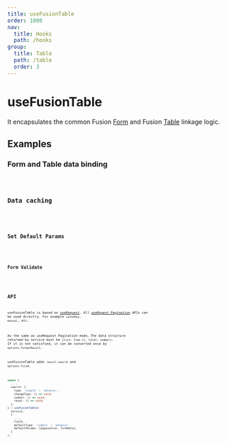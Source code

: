 ```yaml
---
title: useFusionTable
order: 1000
nav:
  title: Hooks
  path: /hooks
group:
  title: Table
  path: /table
  order: 3
---
```


# useFusionTable

It encapsulates the common Fusion [Form](https://fusion.design/pc/component/basic/form) and Fusion [Table](https://fusion.design/pc/component/basic/table) linkage logic.

## Examples

### Form and Table data binding

<code src="./demo/demo1.tsx" />

### Data caching

<code src="./demo/demo2.tsx" />

### Set Default Params

<code src="./demo/demo3.tsx" />

### Form Validate

<code src="./demo/demo4.tsx" />


## API

useFusionTable is based on [useRequest](/async). All [useRquest Pagination](/async?anchor=pagination#api-1) APIs can be used directly. For example `cacheKey`, `manual`, etc.

As the same as useRequest Pagination mode，The data structure returned by service must be `{list: Item [], total: number}`. If it is not satisfied, it can be converted once by `options.formatResult`.

useFusionTable adds `result.search` and `options.filed`.

```typescript
const {
  ...,
  search: {
    type: 'simple' | 'advance';
    changeType: () => void;
    submit: () => void;
    reset: () => void;
  };
} = useFusionTable(
  service,
  {
    ...,
    field,
    defaultType: 'simple' | 'advance',
    defaultParams: [pagination, formData],
  }
);
```
